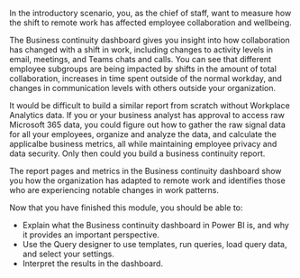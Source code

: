 In the introductory scenario, you, as the chief of staff, want to measure how the shift to remote work has affected employee collaboration and wellbeing.

The Business continuity dashboard gives you insight into how collaboration has changed with a shift in work, including changes to activity levels in email, meetings, and Teams chats and calls. You can see that different employee subgroups  are being impacted by shifts in the amount of total collaboration, increases in time spent outside of the normal workday, and changes in communication levels with others outside your organization.

It would be difficult to build a similar report from scratch without Workplace Analytics data. If you or your business analyst has approval to access raw Microsoft 365 data, you could figure out how to gather the raw signal data for all your employees, organize and analyze the data, and calculate the applicalbe business metrics, all while maintaining employee privacy and data security. Only then could you build a business continuity report.

The report pages and metrics in the Business continuity dashboard show you how the organization has adapted to remote work and identifies those who are experiencing notable changes in work patterns.

Now that you have finished this module, you should be able to:
  
* Explain what the Business continuity dashboard in Power BI is, and why it provides an important perspective.
* Use the Query designer to use templates, run queries, load query data, and select your settings.
* Interpret the results in the dashboard.
